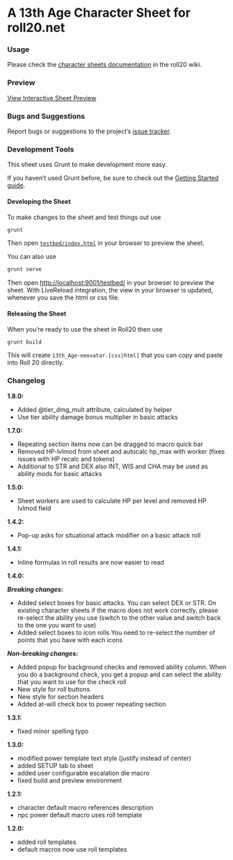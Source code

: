 # A 13th Age Character Sheet for roll20.net

### Usage

Please check the [character sheets documentation](https://wiki.roll20.net/13th_Age_Character_Sheet_neovatar) in the roll20 wiki.

### Preview

[View Interactive Sheet Preview](http://neovatar.github.io/roll20-character-sheets/13th_Age-neovatar/testbed/)

### Bugs and Suggestions

Report bugs or suggestions to the project’s [issue tracker](https://github.com/neovatar/roll20-character-sheets/issues).

### Development Tools

This sheet uses Grunt to make development more easy.

If you haven’t used Grunt before, be sure to check out the [Getting Started guide](http://gruntjs.com/getting-started).

#### Developing the Sheet

To make changes to the sheet and test things out use

```bash
grunt
```

Then open [`testbed/index.html`](testbed/index.html) in your browser to preview the sheet.

You can also use

```bash
grunt serve
```

Then open [http://localhost:9001/testbed/](http://localhost:9001/testbed/) in your browser to preview the sheet. With LiveReload integration, the view in your browser is updated, whenever you save the html or css file.


#### Releasing the Sheet

When you’re ready to use the sheet in Roll20 then use

```bash
grunt build
```

This will create `13th_Age-neovatar.[css|html]` that you can copy and paste into Roll 20 directly.

### Changelog

**1.8.0:**
* Added @tier_dmg_mult attribute, calculated by helper
* Use tier ability damage bonus multiplier in basic attacks

**1.7.0:**

* Repeating section items now can be dragged to macro quick bar
* Removed HP-lvlmod from sheet and autocalc hp_max with worker (fixes issues with HP recalc and tokens)
* Additional to STR and DEX also INT, WIS and CHA may be used as ability mods for basic attacks

**1.5.0:**

* Sheet workers are used to calculate HP per level and removed HP lvlmod field

**1.4.2:**

* Pop-up asks for situational attack modifier on a basic attack roll

**1.4.1:**

* Inline formulas in roll results are now easier to read

**1.4.0:**

***Breaking changes:***

* Added select boxes for basic attacks. You can select DEX or STR.
  On existing character sheets if the macro does not work correctly, please re-select the ability you use (switch to the other value and switch back to the one you want to use)
* Added select boxes to icon rolls
  You need to re-select the number of points that you have with each icons

***Non-breaking changes:***

* Added popup for background checks and removed ability column. When you do a background check, you get a popup and can select the ability that you want to use for the check roll
* New style for roll buttons
* New style for section headers
* Added at-will check box to power repeating section

**1.3.1:**

  * fixed minor spelling typo

**1.3.0:**

  * modified power template text style (justify instead of center)
  * added SETUP tab to sheet
  * added user configurable escalation die macro
  * fixed build and preview environment

**1.2.1:**

  * character default macro references description
  * npc power default macro uses roll template


**1.2.0:**

  * added roll templates
  * default macros now use roll templates

